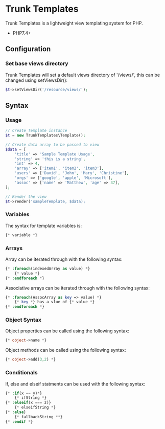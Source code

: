 # Trunk Templates

Trunk Templates is a lightweight view templating system for PHP.

- PHP7.4+

## Configuration

### Set base views directory

Trunk Templates will set a default views directory of '/views/', this can be changed using setViewsDir():

```php
$t->setViewsDir('/resource/views/');
```

## Syntax

### Usage

```php
// Create Template instance
$t = new TrunkTemplates\Template();

// Create data array to be passed to view
$data = [
    'title' => 'Sample Template Usage',
    'string' => 'this is a string',
    'int' => 4,
    'array' => ['item1', 'item2', 'item3'],
    'users' => ['David', 'John', 'Mary', 'Christine'],
    'orgs' => ['google', 'apple', 'Microsoft'],
    'assoc' => ['name' => 'Matthew', 'age' => 37],
];

// Render the view
$t->render('sampleTemplate, $data);
```

### Variables

The syntax for template variables is:

```php
{* variable *}
```

### Arrays

Array can be iterated through with the following syntax:

```php
{* :foreach(indexedArray as value) *}
    {* value *}
{* :endforeach *}
```

Associative arrays can be iterated through with the following syntax:

```php
{* :foreach(AssocArray as key => value) *}
    {* key *} has a vlue of {* value *}
{* :endforeach *}
```

### Object Syntax

Object properties can be called using the following syntax:

```php
{* object->name *}
```

Object methods can be called using the following syntax:

```php
{* object->add(3,2) *}
```

### Conditionals

If, else and elseif statments can be used with the following syntax:

```php
{* :if(x == y)*}
    {* ifString *}
{* :elseif(x === z)}
    {* elseifString *}
{* :else}
    {* fallbackString **}
{* :endif *}
```

